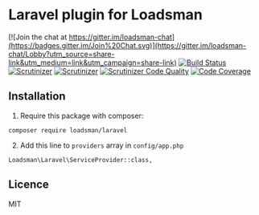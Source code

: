 # Laravel plugin for Loadsman

[![Join the chat at https://gitter.im/loadsman-chat](https://badges.gitter.im/Join%20Chat.svg)](https://gitter.im/loadsman-chat/Lobby?utm_source=share-link&utm_medium=link&utm_campaign=share-link)
[![Build Status](https://travis-ci.org/loadsman/laravel-plugin.svg?branch=master;style=flat-square)](https://travis-ci.org/loadsman/laravel-plugin)
[![Scrutinizer](https://img.shields.io/scrutinizer/g/loadsman/laravel-plugin/master.svg?style=flat-square)](https://scrutinizer-ci.com/g/loadsman/laravel-plugin/badges/quality-score.png?b=master)
[![Scrutinizer](https://img.shields.io/scrutinizer/coverage/g/loadsman/laravel-plugin/master.svg?style=flat-square)](https://scrutinizer-ci.com/g/loadsman/laravel-plugin/badges/quality-score.png?b=master)
[![Scrutinizer Code Quality]()](https://scrutinizer-ci.com/g/loadsman/laravel-plugin/?branch=master)
[![Code Coverage](https://scrutinizer-ci.com/g/loadsman/laravel-plugin/badges/coverage.png?b=master;style=flat-square)](https://scrutinizer-ci.com/g/loadsman/laravel-plugin/?branch=master)

## Installation

1) Require this package with composer:
``` 
composer require loadsman/laravel
```

2) Add this line to `providers` array in `config/app.php`
```
Loadsman\Laravel\ServiceProvider::class,
```

## Licence
MIT
